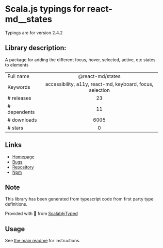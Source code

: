
# Scala.js typings for react-md__states

Typings are for version 2.4.2

## Library description:
A package for adding the different focus, hover, selected, active, etc states to elements

|                    |                 |
| ------------------ | :-------------: |
| Full name          | @react-md/states |
| Keywords           | accessibility, a11y, react-md, keyboard, focus, selection |
| # releases         | 23 |
| # dependents       | 11 |
| # downloads        | 6005 |
| # stars            | 0 |

## Links
- [Homepage](https://react-md.dev/packages/states/demos)
- [Bugs](https://github.com/mlaursen/react-md/issues)
- [Repository](https://github.com/mlaursen/react-md)
- [Npm](https://www.npmjs.com/package/%40react-md%2Fstates)
    


## Note
This library has been generated from typescript code from first party type definitions.

Provided with :purple_heart: from [ScalablyTyped](https://github.com/oyvindberg/ScalablyTyped)

## Usage
See [the main readme](../../readme.md) for instructions.


